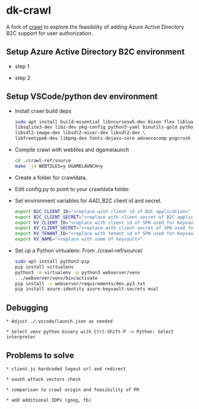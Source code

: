 # dk-crawl

A fork of [crawl](https://github.com/crawl/crawl.git) to explore the feasibility of adding Azure Active Directory B2C support for user authorization.

## Setup Azure Active Directory B2C environment

* step 1

* step 2

## Setup VSCode/python dev environment

* Install crawl build deps

    ```sh
    sudo apt install build-essential libncursesw5-dev bison flex liblua5.1-0-dev \
    libsqlite3-dev libz-dev pkg-config python3-yaml binutils-gold python-is-python3 \
    libsdl2-image-dev libsdl2-mixer-dev libsdl2-dev \
    libfreetype6-dev libpng-dev fonts-dejavu-core advancecomp pngcrush python3-pip
    ```

* Compile crawl with webtiles and dgamelaunch

    ```sh
    cd ./crawl-ref/source
    make -j4 WEBTILES=y DGAMELAUNCH=y
    ```

* Create a folder for crawldata.

* Edit config.py to point to your crawldata folder.

* Set environment variables for AAD_B2C client id and secret.

    ```sh
    export B2C_CLIENT_ID="<replace with client id of B2C application>"
    export B2C_CLIENT_SECRET="<replace with client secret of B2C application"
    export KV_CLIENT_ID="<replace with client id of SPN used for Keyvault authentication>"
    export KV_CLIENT_SECRET="<replace with client secret of SPN used for Keyvault authentication>"
    export KV_TENANT_ID="<replace with tenant id of SPN used for Keyvault authentication>"
    export KV_NAME="<replace with name of keyvault>"
    ```

* Set up a Python virtualenv. From ./crawl-ref/source/

    ```sh
    sudo apt install python3-pip
    pip install virtualenv
    python3 -m virtualenv -p python3 webserver/venv
    . ./webserver/venv/bin/activate
    pip install -r webserver/requirements/dev.py3.txt
    pip install azure-identity azure-keyvault-secrets msal
    ```

## Debugging

    * Adjust ./.vscode/launch.json as needed

    * Select venv python binary with Ctrl-Shift-P -> Python: Select interpreter

## Problems to solve

    * client.js hardcoded logout url and redirect

    * oauth attack vectors check

    * comparison to crawl origin and feasibility of PR

    * add additional IDPs (goog, fb)
